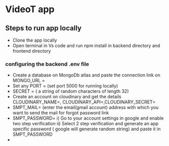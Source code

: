 # VideoT app

## Steps to run app locally
- Clone the app locally
- Open terminal in Vs code and run npm install in backend directory and frontend directory
### configuring the backend .env file
- Create a database on MongoDb atlas and paste the connection link on MONGO_URL =
- Set any PORT = (set port 5000 for running locally)
- SECRET = ( a string of random characters of length 32)
- Create an account on cloudinary and get the details CLOUDINARY_NAME=, CLOUDINARY_API=,CLOUDINARY_SECRET=
- SMPT_MAIL= (enter the email(gmail account) address with which you want to send the mail for forgot password link
- SMPT_PASSWORD= i) Go to your account settings in google and enable two step verification
                 ii) Select 2 step verification and generate an app specific password ( google will generate random string) and paste it in SMPT_PASSWORD
-

